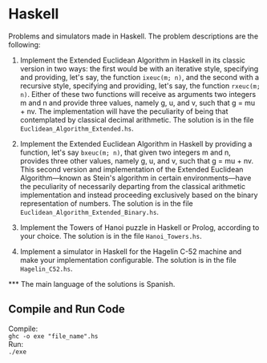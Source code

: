 # Haskell
Problems and simulators made in Haskell. The problem descriptions are the following:  

1. Implement the Extended Euclidean Algorithm in Haskell in its classic version in two ways: the first would be with an iterative style, specifying and providing, let's say, the function `ixeuc(m; n)`, and the second with a recursive style, specifying and providing, let's say, the function `rxeuc(m; n)`. Either of these two functions will receive as arguments two integers m and n and provide three values, namely g, u, and v, such that g = mu + nv. The implementation will have the peculiarity of being that contemplated by classical decimal arithmetic. The solution is in the file `Euclidean_Algorithm_Extended.hs`.

2. Implement the Extended Euclidean Algorithm in Haskell by providing a function, let's say `bxeuc(m; n)`, that given two integers m and n, provides three other values, namely g, u, and v, such that g = mu + nv. This second version and implementation of the Extended Euclidean Algorithm—known as Stein's algorithm in certain environments—have the peculiarity of necessarily departing from the classical arithmetic implementation and instead proceeding exclusively based on the binary representation of numbers. The solution is in the file `Euclidean_Algorithm_Extended_Binary.hs`.

4.  Implement the Towers of Hanoi puzzle in Haskell or Prolog, according to your choice. The solution is in the file `Hanoi_Towers.hs`.

5.  Implement a simulator in Haskell for the Hagelin C-52 machine and make your implementation configurable. The solution is in the file `Hagelin_C52.hs`.

*** The main language of the solutions is Spanish.
## Compile and Run Code
Compile:  
`ghc -o exe "file_name".hs`   
Run:  
`./exe`

